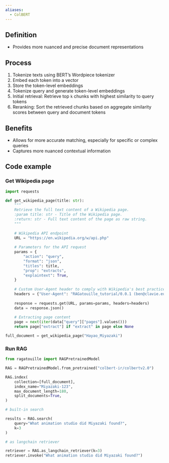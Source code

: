 ```yaml
---
aliases:
  - ColBERT
---
```


## Definition

- Provides more nuanced and precise document representations

## Process

1. Tokenize texts using BERT’s Wordpiece tokenizer
2. Embed each token into a vector
3. Store the token-level embeddings
4. Tokenize query and generate token-level embeddings
5. Initial retrieval: Retrieve top `k` chunks with highest similarity to query tokens
6. Reranking: Sort the retrieved chunks based on aggregate similarity scores between query and document tokens

## Benefits

- Allows for more accurate matching, especially for specific or complex queries
- Captures more nuanced contextual information

## Code example

### Get Wikipedia page

```python
import requests

def get_wikipedia_page(title: str):
	"""
	Retrieve the full text content of a Wikipedia page.  
	:param title: str - Title of the Wikipedia page.
	:return: str - Full text content of the page as raw string.
	"""
	
	# Wikipedia API endpoint
	URL = "https://en.wikipedia.org/w/api.php"
	
	# Parameters for the API request
	params = {
		"action": "query",
		"format": "json",
		"titles": title,
		"prop": "extracts",
		"explaintext": True,
	}
	
	# Custom User-Agent header to comply with Wikipedia's best practices
	headers = {"User-Agent": "RAGatouille_tutorial/0.0.1 (ben@clavie.eu)"}
	
	response = requests.get(URL, params=params, headers=headers)
	data = response.json()
	
	# Extracting page content
	page = next(iter(data["query"]["pages"].values()))
	return page["extract"] if "extract" in page else None

full_document = get_wikipedia_page("Hayao_Miyazaki")
```

### Run RAG

```python
from ragatouille import RAGPretrainedModel

RAG = RAGPretrainedModel.from_pretrained("colbert-ir/colbertv2.0")

RAG.index(
	collection=[full_document],
	index_name="Miyazaki-123",
	max_document_length=180,
	split_documents=True,
)

# built-in search

results = RAG.search(
	query="What animation studio did Miyazaki found?",
	k=3
)

# as langchain retriever

retriever = RAG.as_langchain_retriever(k=3)
retriever.invoke("What animation studio did Miyazaki found?")
```

